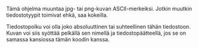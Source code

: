 Tämä ohjelma muuntaa jpg- tai png-kuvan ASCII-merkeiksi.
Jotkin muutkin tiedostotyypit toimivat ehkä, saa kokeilla.

Tiedostopolku voi olla joko absoluuttinen tai suhteellinen tähän tiedostoon.
Kuvan voi siis syöttää pelkällä sen nimellä ja tiedostopäätteellä, jos se on samassa kansiossa tämän koodin kanssa.
